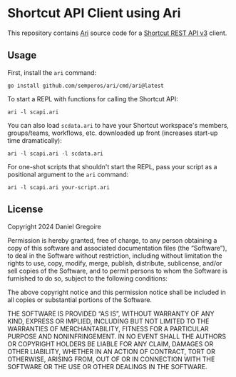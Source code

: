 # Shortcut API Client using Ari

This repository contains [Ari](https://github.com/semperos/ari) source code for a [Shortcut REST API v3](https://developer.shortcut.com/api/rest/v3) client.

## Usage

First, install the `ari` command:

```shell
go install github.com/semperos/ari/cmd/ari@latest
```

To start a REPL with functions for calling the Shortcut API:

```shell
ari -l scapi.ari
```

You can also load `scdata.ari` to have your Shortcut workspace's members, groups/teams, workflows, etc. downloaded up front (increases start-up time dramatically):

```shell
ari -l scapi.ari -l scdata.ari
```

For one-shot scripts that shouldn't start the REPL, pass your script as a positional argument to the `ari` command:

```shell
ari -l scapi.ari your-script.ari
```

## License

Copyright 2024 Daniel Gregoire

Permission is hereby granted, free of charge, to any person obtaining a copy of this software and associated documentation files (the “Software”), to deal in the Software without restriction, including without limitation the rights to use, copy, modify, merge, publish, distribute, sublicense, and/or sell copies of the Software, and to permit persons to whom the Software is furnished to do so, subject to the following conditions:

The above copyright notice and this permission notice shall be included in all copies or substantial portions of the Software.

THE SOFTWARE IS PROVIDED “AS IS”, WITHOUT WARRANTY OF ANY KIND, EXPRESS OR IMPLIED, INCLUDING BUT NOT LIMITED TO THE WARRANTIES OF MERCHANTABILITY, FITNESS FOR A PARTICULAR PURPOSE AND NONINFRINGEMENT. IN NO EVENT SHALL THE AUTHORS OR COPYRIGHT HOLDERS BE LIABLE FOR ANY CLAIM, DAMAGES OR OTHER LIABILITY, WHETHER IN AN ACTION OF CONTRACT, TORT OR OTHERWISE, ARISING FROM, OUT OF OR IN CONNECTION WITH THE SOFTWARE OR THE USE OR OTHER DEALINGS IN THE SOFTWARE.


